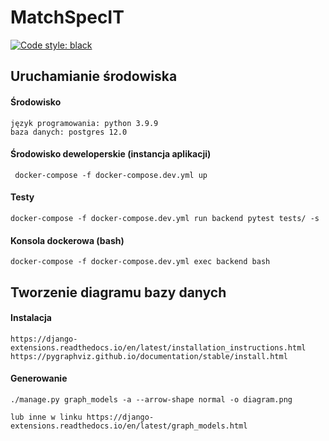 # MatchSpecIT

[![Code style: black](https://img.shields.io/badge/code%20style-black-000000.svg)](https://github.com/psf/black)

## Uruchamianie środowiska

#### Środowisko 

    język programowania: python 3.9.9
    baza danych: postgres 12.0

#### Środowisko deweloperskie (instancja aplikacji)

     docker-compose -f docker-compose.dev.yml up
     
#### Testy

    docker-compose -f docker-compose.dev.yml run backend pytest tests/ -s


####  Konsola dockerowa (bash)

    docker-compose -f docker-compose.dev.yml exec backend bash

## Tworzenie diagramu bazy danych

#### Instalacja

    https://django-extensions.readthedocs.io/en/latest/installation_instructions.html
    https://pygraphviz.github.io/documentation/stable/install.html
    

#### Generowanie

    ./manage.py graph_models -a --arrow-shape normal -o diagram.png

    lub inne w linku https://django-extensions.readthedocs.io/en/latest/graph_models.html